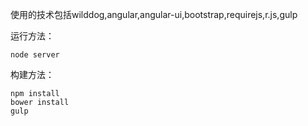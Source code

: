 使用的技术包括wilddog,angular,angular-ui,bootstrap,requirejs,r.js,gulp

运行方法：

    node server
   
构建方法：

    npm install
    bower install
    gulp
